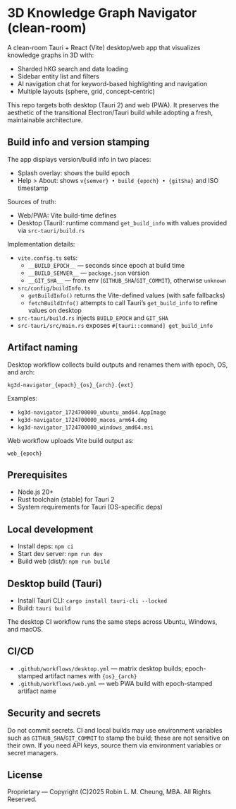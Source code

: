# 3D Knowledge Graph Navigator (clean-room)

A clean-room Tauri + React (Vite) desktop/web app that visualizes knowledge graphs in 3D with:
- Sharded hKG search and data loading
- Sidebar entity list and filters
- AI navigation chat for keyword-based highlighting and navigation
- Multiple layouts (sphere, grid, concept-centric)

This repo targets both desktop (Tauri 2) and web (PWA). It preserves the aesthetic of the transitional Electron/Tauri build while adopting a fresh, maintainable architecture.

## Build info and version stamping

The app displays version/build info in two places:
- Splash overlay: shows the build epoch
- Help > About: shows `v{semver} • build {epoch} • {gitSha}` and ISO timestamp

Sources of truth:
- Web/PWA: Vite build-time defines
- Desktop (Tauri): runtime command `get_build_info` with values provided via `src-tauri/build.rs`

Implementation details:
- `vite.config.ts` sets:
  - `__BUILD_EPOCH__` — seconds since epoch at build time
  - `__BUILD_SEMVER__` — `package.json` version
  - `__GIT_SHA__` — from env (`GITHUB_SHA`/`GIT_COMMIT`), otherwise `unknown`
- `src/config/buildInfo.ts`
  - `getBuildInfo()` returns the Vite-defined values (with safe fallbacks)
  - `fetchBuildInfo()` attempts to call Tauri’s `get_build_info` to refine values on desktop
- `src-tauri/build.rs` injects `BUILD_EPOCH` and `GIT_SHA`
- `src-tauri/src/main.rs` exposes `#[tauri::command] get_build_info`

## Artifact naming

Desktop workflow collects build outputs and renames them with epoch, OS, and arch:

```
kg3d-navigator_{epoch}_{os}_{arch}.{ext}
```

Examples:
- `kg3d-navigator_1724700000_ubuntu_amd64.AppImage`
- `kg3d-navigator_1724700000_macos_arm64.dmg`
- `kg3d-navigator_1724700000_windows_amd64.msi`

Web workflow uploads Vite build output as:

```
web_{epoch}
```

## Prerequisites

- Node.js 20+
- Rust toolchain (stable) for Tauri 2
- System requirements for Tauri (OS-specific deps)

## Local development

- Install deps: `npm ci`
- Start dev server: `npm run dev`
- Build web (dist/): `npm run build`

## Desktop build (Tauri)

- Install Tauri CLI: `cargo install tauri-cli --locked`
- Build: `tauri build`

The desktop CI workflow runs the same steps across Ubuntu, Windows, and macOS.

## CI/CD

- `.github/workflows/desktop.yml` — matrix desktop builds; epoch-stamped artifact names with `{os}_{arch}`
- `.github/workflows/web.yml` — web PWA build with epoch-stamped artifact name

## Security and secrets

Do not commit secrets. CI and local builds may use environment variables such as `GITHUB_SHA`/`GIT_COMMIT` to stamp the build; these are not sensitive on their own. If you need API keys, source them via environment variables or secret managers.

## License

Proprietary — Copyright (C)2025 Robin L. M. Cheung, MBA. All Rights Reserved.
